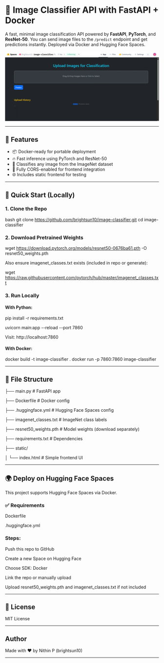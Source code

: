 # 🧠 Image Classifier API with FastAPI + Docker

A fast, minimal image classification API powered by **FastAPI**, **PyTorch**, and **ResNet-50**. You can send image files to the `/predict` endpoint and get predictions instantly. Deployed via Docker and Hugging Face Spaces.

![screenshot](static/screenshot.png)

---

## 🚀 Features

- 📦 Docker-ready for portable deployment
- 🔥 Fast inference using PyTorch and ResNet-50
- 🎨 Classifies any image from the ImageNet dataset
- 🧼 Fully CORS-enabled for frontend integration
- 🌐 Includes static frontend for testing

---

## 🧪 Quick Start (Locally)

### 1. Clone the Repo

bash
git clone https://github.com/brightsun10/image-classifier.git
cd image-classifier

### 2. Download Pretrained Weights

wget https://download.pytorch.org/models/resnet50-0676ba61.pth -O resnet50_weights.pth

Also ensure imagenet_classes.txt exists (included in repo or generate):

wget https://raw.githubusercontent.com/pytorch/hub/master/imagenet_classes.txt

### 3. Run Locally

#### With Python:

pip install -r requirements.txt

uvicorn main:app --reload --port 7860

Visit: http://localhost:7860

#### With Docker:

docker build -t image-classifier .
docker run -p 7860:7860 image-classifier

---

## 🧾 File Structure

├── main.py                 # FastAPI app

├── Dockerfile              # Docker config

├── .huggingface.yml        # Hugging Face Spaces config

├── imagenet_classes.txt    # ImageNet class labels

├── resnet50_weights.pth    # Model weights (download separately)

├── requirements.txt        # Dependencies


├── static/

│   └── index.html          # Simple frontend UI

---

## 🌍 Deploy on Hugging Face Spaces

This project supports Hugging Face Spaces via Docker.

### ✅ Requirements

Dockerfile

.huggingface.yml

### Steps:
Push this repo to GitHub

Create a new Space on Hugging Face

Choose SDK: Docker

Link the repo or manually upload

Upload resnet50_weights.pth and imagenet_classes.txt if not included

---

## 📜 License
MIT License

---

## Author

Made with ❤️ by Nithin P (brightsun10)

---
